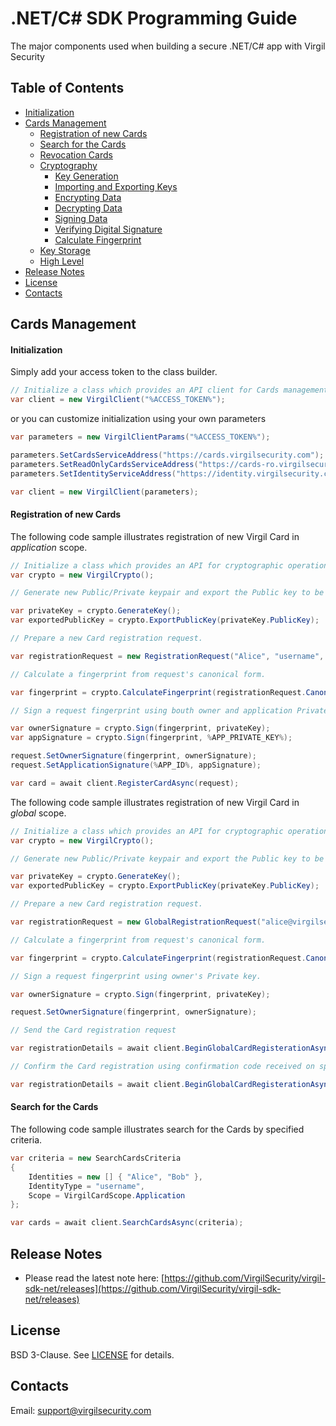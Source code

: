 # .NET/C# SDK Programming Guide
The major components used when building a secure .NET/C# app with Virgil Security

## Table of Contents

* [Initialization](#initialization)
* [Cards Management](#)
    * [Registration of new Cards](#)
    * [Search for the Cards](#)
    * [Revocation Cards](#)
  * [Cryptography](#)
    * [Key Generation](#)
    * [Importing and Exporting Keys](#)
    * [Encrypting Data](#)
    * [Decrypting Data](#)
    * [Signing Data](#)
    * [Verifying Digital Signature](#)
    * [Calculate Fingerprint](#)
  * [Key Storage](#)
  * [High Level](#)
* [Release Notes](#)
* [License](#)
* [Contacts](#)

## Cards Management

#### Initialization

Simply add your access token to the class builder.

```csharp
// Initialize a class which provides an API client for Cards management.
var client = new VirgilClient("%ACCESS_TOKEN%");
```
or you can customize initialization using your own parameters 

```csharp
var parameters = new VirgilClientParams("%ACCESS_TOKEN%");

parameters.SetCardsServiceAddress("https://cards.virgilsecurity.com");
parameters.SetReadOnlyCardsServiceAddress("https://cards-ro.virgilsecurity.com");
parameters.SetIdentityServiceAddress("https://identity.virgilsecurity.com");

var client = new VirgilClient(parameters);
```

#### Registration of new Cards

The following code sample illustrates registration of new Virgil Card in *application* scope. 

```csharp
// Initialize a class which provides an API for cryptographic operations.
var crypto = new VirgilCrypto();

// Generate new Public/Private keypair and export the Public key to be used for Card registration.

var privateKey = crypto.GenerateKey();
var exportedPublicKey = crypto.ExportPublicKey(privateKey.PublicKey);

// Prepare a new Card registration request.

var registrationRequest = new RegistrationRequest("Alice", "username", exportedPublicKey);

// Calculate a fingerprint from request's canonical form.

var fingerprint = crypto.CalculateFingerprint(registrationRequest.CanonicalForm);

// Sign a request fingerprint using bouth owner and application Private keys. 

var ownerSignature = crypto.Sign(fingerprint, privateKey);
var appSignature = crypto.Sign(fingerprint, %APP_PRIVATE_KEY%);

request.SetOwnerSignature(fingerprint, ownerSignature);
request.SetApplicationSignature(%APP_ID%, appSignature);

var card = await client.RegisterCardAsync(request);
```

The following code sample illustrates registration of new Virgil Card in *global* scope. 

```csharp
// Initialize a class which provides an API for cryptographic operations.
var crypto = new VirgilCrypto();

// Generate new Public/Private keypair and export the Public key to be used for Card registration.

var privateKey = crypto.GenerateKey();
var exportedPublicKey = crypto.ExportPublicKey(privateKey.PublicKey);

// Prepare a new Card registration request.

var registrationRequest = new GlobalRegistrationRequest("alice@virgilsecurity.com", exportedPublicKey);

// Calculate a fingerprint from request's canonical form.

var fingerprint = crypto.CalculateFingerprint(registrationRequest.CanonicalForm);

// Sign a request fingerprint using owner's Private key. 

var ownerSignature = crypto.Sign(fingerprint, privateKey);

request.SetOwnerSignature(fingerprint, ownerSignature);

// Send the Card registration request

var registrationDetails = await client.BeginGlobalCardRegisterationAsync(request);

// Confirm the Card registration using confirmation code received on specified email address.

var registrationDetails = await client.BeginGlobalCardRegisterationAsync(request);
```

#### Search for the Cards
The following code sample illustrates search for the Cards by specified criteria.

```csharp
var criteria = new SearchCardsCriteria 
{
    Identities = new [] { "Alice", "Bob" },
    IdentityType = "username",
    Scope = VirgilCardScope.Application
};

var cards = await client.SearchCardsAsync(criteria);
```


## Release Notes
 - Please read the latest note here: [https://github.com/VirgilSecurity/virgil-sdk-net/releases](https://github.com/VirgilSecurity/virgil-sdk-net/releases)

## License
BSD 3-Clause. See [LICENSE](https://github.com/VirgilSecurity/virgil/blob/master/LICENSE) for details.

## Contacts
Email: <support@virgilsecurity.com>

